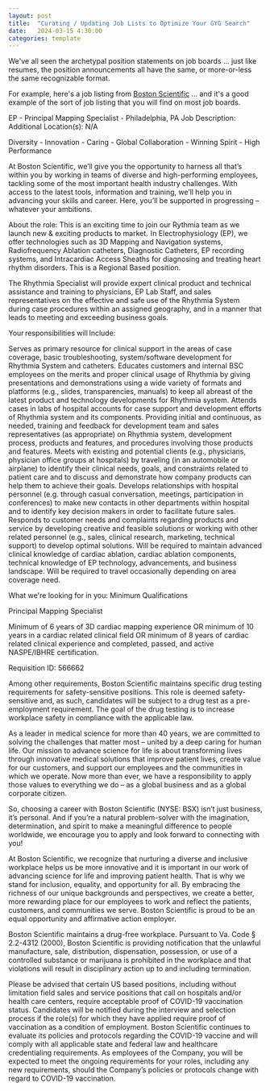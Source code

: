 ```yaml
---
layout: post
title:  "Curating / Updating Job Lists to Optimize Your GYG Search"
date:   2024-03-15 4:30:00
categories: template
---
```


We've all seen the archetypal position statements on job boards ... just like resumes, the position announcements all have the same, or more-or-less the same recognizable format.

For example, here's a job listing from [Boston Scientific](https://www.bostonscientific.com/en-US/careers.html) ... and it's a good example of the sort of job listing that you will find on most job boards.


EP - Principal Mapping Specialist - Philadelphia, PA
Job Description:
Additional Location(s):  N/A

Diversity - Innovation - Caring - Global Collaboration - Winning Spirit - High Performance

At Boston Scientific, we’ll give you the opportunity to harness all that’s within you by working in teams of diverse and high-performing employees, tackling some of the most important health industry challenges. With access to the latest tools, information and training, we’ll help you in advancing your skills and career. Here, you’ll be supported in progressing – whatever your ambitions.

 

About the role: 
This is an exciting time to join our Rythmia team as we launch new & exciting products to market.  In Electrophysiology (EP), we offer technologies such as 3D Mapping and Navigation systems, Radiofrequency Ablation catheters, Diagnostic Catheters, EP recording systems, and Intracardiac Access Sheaths for diagnosing and treating heart rhythm disorders. This is a Regional Based position. 
 
The Rhythmia Specialist will provide expert clinical product and technical assistance and training to physicians, EP Lab Staff, and sales representatives on the effective and safe use of the Rhythmia System during case procedures within an assigned geography, and in a manner that leads to meeting and exceeding business goals. 
 
Your responsibilities will Include: 

Serves as primary resource for clinical support in the areas of case coverage, basic troubleshooting, system/software development for Rhythmia System and catheters. 
Educates customers and internal BSC employees on the merits and proper clinical usage of Rhythmia by giving presentations and demonstrations using a wide variety of formats and platforms (e.g., slides, transparencies, manuals) to keep all abreast of the latest product and technology developments for Rhythmia system. 
Attends cases in labs of hospital accounts for case support and development efforts of Rhythmia system and its components. 
Providing initial and continuous, as needed, training and feedback for development team and sales representatives (as appropriate) on Rhythmia system, development process, products and features, and procedures involving those products and features. 
Meets with existing and potential clients (e.g., physicians, physician office groups at hospitals) by traveling (in an automobile or airplane) to identify their clinical needs, goals, and constraints related to patient care and to discuss and demonstrate how company products can help them to achieve their goals. 
Develops relationships with hospital personnel (e.g. through casual conversation, meetings, participation in conferences) to make new contacts in other departments within hospital and to identify key decision makers in order to facilitate future sales. 
Responds to customer needs and complaints regarding products and service by developing creative and feasible solutions or working with other related personnel (e.g., sales, clinical research, marketing, technical support) to develop optimal solutions. 
Will be required to maintain advanced clinical knowledge of cardiac ablation, cardiac ablation components, technical knowledge of EP technology, advancements, and business landscape. 
Will be required to travel occasionally depending on area coverage need.
 

What we're looking for in you:
Minimum Qualifications

 

Principal Mapping Specialist

Minimum of 6 years of 3D cardiac mapping experience OR minimum of 10 years in a cardiac related clinical field OR minimum of 8 years of cardiac related clinical experience and completed, passed, and active NASPE/IBHRE certification.

 

 

Requisition ID: 566662

Among other requirements, Boston Scientific maintains specific drug testing requirements for safety-sensitive positions.  This role is deemed safety-sensitive and, as such, candidates will be subject to a drug test as a pre-employment requirement.  The goal of the drug testing is to increase workplace safety in compliance with the applicable law.  


As a leader in medical science for more than 40 years, we are committed to solving the challenges that matter most – united by a deep caring for human life. Our mission to advance science for life is about transforming lives through innovative medical solutions that improve patient lives, create value for our customers, and support our employees and the communities in which we operate. Now more than ever, we have a responsibility to apply those values to everything we do – as a global business and as a global corporate citizen.

 

So, choosing a career with Boston Scientific (NYSE: BSX) isn’t just business, it’s personal. And if you’re a natural problem-solver with the imagination, determination, and spirit to make a meaningful difference to people worldwide, we encourage you to apply and look forward to connecting with you!

 

At Boston Scientific, we recognize that nurturing a diverse and inclusive workplace helps us be more innovative and it is important in our work of advancing science for life and improving patient health. That is why we stand for inclusion, equality, and opportunity for all. By embracing the richness of our unique backgrounds and perspectives, we create a better, more rewarding place for our employees to work and reflect the patients, customers, and communities we serve. Boston Scientific is proud to be an equal opportunity and affirmative action employer.

 

Boston Scientific maintains a drug-free workplace. Pursuant to Va. Code § 2.2-4312 (2000), Boston Scientific is providing notification that the unlawful manufacture, sale, distribution, dispensation, possession, or use of a controlled substance or marijuana is prohibited in the workplace and that violations will result in disciplinary action up to and including termination.

 

Please be advised that certain US based positions, including without limitation field sales and service positions that call on hospitals and/or health care centers, require acceptable proof of COVID-19 vaccination status.  Candidates will be notified during the interview and selection process if the role(s) for which they have applied require proof of vaccination as a condition of employment.  Boston Scientific continues to evaluate its policies and protocols regarding the COVID-19 vaccine and will comply with all applicable state and federal law and healthcare credentialing requirements.   As employees of the Company, you will be expected to meet the ongoing requirements for your roles, including any new requirements, should the Company’s policies or protocols change with regard to COVID-19 vaccination.

